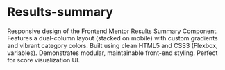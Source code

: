 # Results-summary
Responsive design of the Frontend Mentor Results Summary Component. Features a dual-column layout (stacked on mobile) with custom gradients and vibrant category colors. Built using clean HTML5 and CSS3 (Flexbox, variables). Demonstrates modular, maintainable front-end styling. Perfect for score visualization UI.
